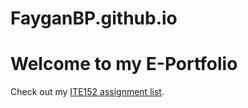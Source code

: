 # FayganBP.github.io

<!DOCTYPE html>
<html>
  <head>
      <title> This is my IT E-Portfolio!</title>
  </head>
  <body>
      <h1>Welcome to my E-Portfolio</h1>
      <p>Check out my <a href="/ITE152">ITE152 assignment list</a>.</p>
  </body>
</html>
